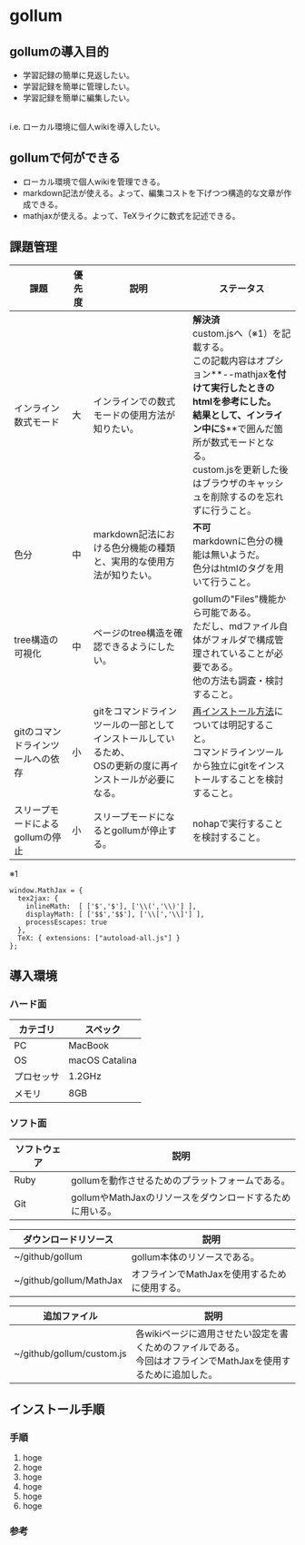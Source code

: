 # gollum

## gollumの導入目的
- 学習記録の簡単に見返したい。
- 学習記録を簡単に管理したい。
- 学習記録を簡単に編集したい。

<br>
i.e. ローカル環境に個人wikiを導入したい。

## gollumで何ができる
- ローカル環境で個人wikiを管理できる。
- markdown記法が使える。よって、編集コストを下げつつ構造的な文章が作成できる。
- mathjaxが使える。よって、TeXライクに数式を記述できる。

## 課題管理
| 課題 | 優先度 | 説明 | ステータス |
---|---|---|---
| インライン数式モード | 大 | インラインでの数式モードの使用方法が知りたい。 | **解決済**<br>custom.jsへ（※1）を記載する。<br>この記載内容はオプション**--mathjax**を付けて実行したときのhtmlを参考にした。<br>結果として、インライン中に**$**で囲んだ箇所が数式モードとなる。<br>custom.jsを更新した後はブラウザのキャッシュを削除するのを忘れずに行うこと。 |
| 色分 | 中 | markdown記法における色分機能の種類と、実用的な使用方法が知りたい。 | **不可**<br>markdownに色分の機能は無いようだ。<br>色分はhtmlのタグを用いて行うこと。 |
| tree構造の可視化 | 中 | ページのtree構造を確認できるようにしたい。 | gollumの"Files"機能から可能である。<br>ただし、mdファイル自体がフォルダで構成管理されていることが必要である。<br>他の方法も調査・検討すること。 |
| gitのコマンドラインツールへの依存 | 小 | gitをコマンドラインツールの一部としてインストールしているため、<br>OSの更新の度に再インストールが必要になる。 | [再インストール方法](http://localhost:4567/git)については明記すること。<br>コマンドラインツールから独立にgitをインストールすることを検討すること。 |
| スリープモードによるgollumの停止 | 小 | スリープモードになるとgollumが停止する。 | nohapで実行することを検討すること。 |

※1
```
window.MathJax = {
  tex2jax: {
    inlineMath:  [ ['$','$'], ['\\(','\\)'] ],
    displayMath: [ ['$$','$$'], ['\\[','\\]'] ],
    processEscapes: true
  },
  TeX: { extensions: ["autoload-all.js"] }
};
```

## 導入環境

### ハード面

| カテゴリ | スペック |
----|---- 
| PC | MacBook |
| OS | macOS Catalina |
| プロセッサ | 1.2GHz |
| メモリ | 8GB |

### ソフト面

| ソフトウェア | 説明 |
----|---- 
| Ruby | gollumを動作させるためのプラットフォームである。 |
| Git | gollumやMathJaxのリソースをダウンロードするために用いる。 |

| ダウンロードリソース | 説明 |
----|---- 
| ~/github/gollum | gollum本体のリソースである。 |
| ~/github/gollum/MathJax | オフラインでMathJaxを使用するために使用する。 |

| 追加ファイル | 説明 |
----|---- 
| ~/github/gollum/custom.js | 各wikiページに適用させたい設定を書くためのファイルである。<br>今回はオフラインでMathJaxを使用するために追加した。 |

## インストール手順

### 手順
1. hoge
 1. hoge
1. hoge
 1. hoge
 1. hoge
1. hoge

### 参考